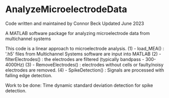 # AnalyzeMicroelectrodeData
Code written and maintained by Connor Beck
    Updated June 2023
    
A MATLAB software package for analyzing microelectrode data from multichannel systems

This code is a linear approach to microelectrode analysis. 
  (1) - load_MEA()          : '.h5' files from Multichannel Systems software are input into MATLAB
  (2) - filterElectrodes()  : the electrodes are filtered (typically bandpass - 300-4000Hz)
  (3) - RemoveElectrodes()  : electrodes without cells or faulty/noisy electrodes are removed.
  (4) - SpikeDetection()    : Signals are processed with falling edge detection.

Work to be done:
Time dynamic standard deviation detection for spike detection.
